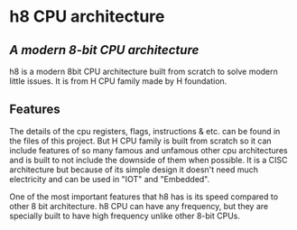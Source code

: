 # h8 CPU architecture
## _A modern 8-bit CPU architecture_

h8 is a modern 8bit CPU architecture built from scratch to solve modern little issues. It is from H CPU family made by H foundation.

## Features
The details of the cpu registers, flags, instructions & etc. can be found in the files of this project. But H CPU family is built from scratch so it can include features of so many famous and unfamous other cpu architectures and is built to not include the downside of them when possible. It is a CISC architecture but because of its simple design it doesn't need much electricity and can be used in "IOT" and "Embedded".

One of the most important features that h8 has is its speed compared to other 8 bit architecture. h8 CPU can have any frequency, but they are specially built to have high frequency unlike other 8-bit CPUs.